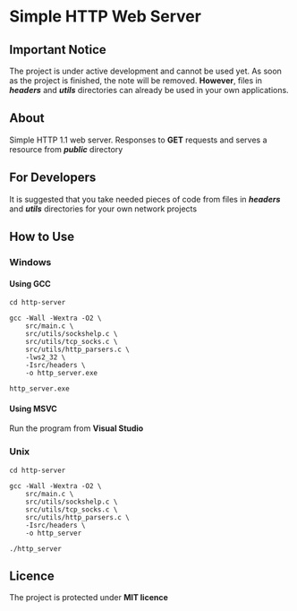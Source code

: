 # Simple HTTP Web Server

## Important Notice
The project is under active development and cannot be used yet. 
As soon as the project is finished, the note will be removed.
**However**, files in **_headers_** and **_utils_** directories can already be used in your own applications.

## About
Simple HTTP 1.1 web server. Responses to **GET** requests and serves a resource from **_public_** directory

## For Developers
It is suggested that you take needed pieces of code from files in **_headers_** and **_utils_** directories for your own network projects

## How to Use

### Windows
#### Using GCC
```
cd http-server
```

```
gcc -Wall -Wextra -O2 \
    src/main.c \
    src/utils/sockshelp.c \
    src/utils/tcp_socks.c \
    src/utils/http_parsers.c \
    -lws2_32 \
    -Isrc/headers \
    -o http_server.exe
```

```
http_server.exe
```

#### Using MSVC
Run the program from **Visual Studio**

### Unix
```
cd http-server
```

```
gcc -Wall -Wextra -O2 \
    src/main.c \
    src/utils/sockshelp.c \
    src/utils/tcp_socks.c \
    src/utils/http_parsers.c \
    -Isrc/headers \
    -o http_server
```

```
./http_server
```

## Licence
The project is protected under **MIT licence**
